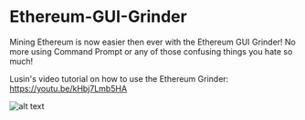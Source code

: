 # Ethereum-GUI-Grinder
Mining Ethereum is now easier then ever with the Ethereum GUI Grinder! No more using Command Prompt or any of those confusing things you hate so much!

Lusin's video tutorial on how to use the Ethereum Grinder: https://youtu.be/kHbj7Lmb5HA

![alt text](https://raw.githubusercontent.com/Lusin333/Ethereum-GUI-Grinder/master/Ethereum%20Grinder%20Symbol%20-%20Lusin.png)
